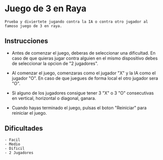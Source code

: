 # Juego de 3 en Raya
    Prueba y diviertete jugando contra la IA o contra otro jugador al famoso juego de 3 en raya.
## Instrucciones

 - Antes de comenzar el juego, deberas de seleccionar una dificultad. En caso de que quieras jugar contra alguien en el mismo dispositivo debes de seleccionar la opcion de "2 jugadores".

 - Al comenzar el juego, comenzaras como el jugador "X" y la IA como el jugador "O". En caso de que juegues de forma local el otro jugador sera "O".

 - Si alguno de los jugadores consigue tener 3 "X" o 3 "O" consecutivas en vertical, horizontal o diagonal, ganara.

 - Cuando hayas terminado el juego, pulsas el boton "Reiniciar" para reiniciar el juego.

## Dificultades
    - Facil
    - Medio
    - Dificil
    - 2 Jugadores



